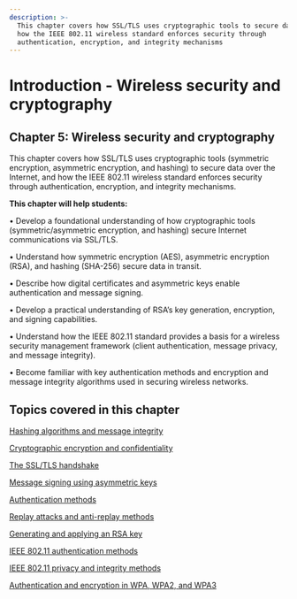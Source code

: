 ```yaml
---
description: >-
  This chapter covers how SSL/TLS uses cryptographic tools to secure data, and
  how the IEEE 802.11 wireless standard enforces security through
  authentication, encryption, and integrity mechanisms
---
```


# Introduction - Wireless security and cryptography

## Chapter 5: Wireless security and cryptography

This chapter covers how SSL/TLS uses cryptographic tools (symmetric encryption, asymmetric encryption, and hashing) to secure data over the Internet, and how the IEEE 802.11 wireless standard enforces security through authentication, encryption, and integrity mechanisms.

**This chapter will help students:**

• Develop a foundational understanding of how cryptographic tools (symmetric/asymmetric encryption, and hashing) secure Internet communications via SSL/TLS.

• Understand how symmetric encryption (AES), asymmetric encryption (RSA), and hashing (SHA-256) secure data in transit.

• Describe how digital certificates and asymmetric keys enable authentication and message signing.

• Develop a practical understanding of RSA’s key generation, encryption, and signing capabilities.

• Understand how the IEEE 802.11 standard provides a basis for a wireless security management framework (client authentication, message privacy, and message integrity).

• Become familiar with key authentication methods and encryption and message integrity algorithms used in securing wireless networks.

## Topics covered in this chapter

[Hashing algorithms and message integrity](hashing-algorithms-and-message-integrity.md)

[Cryptographic encryption and confidentiality](cryptographic-encryption-and-confidentiality.md)

[The SSL/TLS handshake](the-ssl-tls-handshake.md)

[Message signing using asymmetric keys](message-signing-using-asymmetric-keys.md)

[Authentication methods](authentication-methods.md)

[Replay attacks and anti-replay methods](replay-attacks-and-anti-replay-methods.md)

[Generating and applying an RSA key](generating-and-applying-an-rsa-key.md)

[IEEE 802.11 authentication methods](ieee-802.11-authentication-methods.md)

[IEEE 802.11 privacy and integrity methods](ieee-802.11-privacy-and-integrity-methods.md)

[Authentication and encryption in WPA, WPA2, and WPA3](authentication-and-encryption-in-wpa-wpa2-and-wpa3.md)

